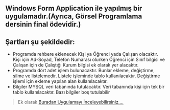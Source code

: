 ## Windows Form Application ile yapılmış bir uygulamadır.(Ayrıca, Görsel Programlama dersinin final ödevidir.)

## Şartları şu şekildedir:
- Programda rehbere eklenecek Kişi ya Öğrenci yada Çalışan olacaktır. Kişi için Ad-Soyad, Telefon
Numarası olurken Öğrenci için Sınıf bilgisi ve Çalışan için de Çalıştığı Kurum bilgisi ek olarak yer
alacaktır.
- Programda dört adet işlem bulunacaktır. Bunlar ekleme, değiştirme, silme ve listelemedir. Listele
işleminde tablo kullanılacaktır. Değiştirme işlemi için ekleme yapılan alan kullanılacaktır.
- Bilgiler MYSQL veri tabanında tutulacaktır. Veri tabanında kişi için tek bir tablo kullanılacaktır. Bazı
bilgiler boş tutulabilir

> Ek olarak [Buradan Uygulamayı İnceleyebilirsiniz....](https://youtu.be/RUUiZclr_Pg)
